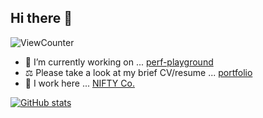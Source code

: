 ## Hi there 👋
![ViewCounter](https://komarev.com/ghpvc/?username=i7s7-ymp)

- 🔭 I’m currently working on ... [perf-playground](https://github.com/i7s7-ymp/perf-playground)
- ⚖️ Please take a look at my brief CV/resume ... [portfolio](https://i7s7-ymp.github.io/)
- 👷 I work here ... [NIFTY Co.](https://engineering.nifty.co.jp/)

[![GitHub stats](https://github-readme-stats.vercel.app/api?username=i7s7-ymp&show_icons=true&theme=github_dark_dimmed)](https://github.com/anuraghazra/github-readme-stats)
